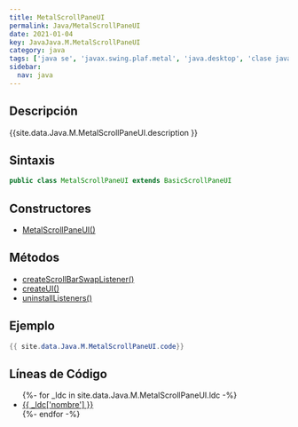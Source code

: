 ```yaml
---
title: MetalScrollPaneUI
permalink: Java/MetalScrollPaneUI
date: 2021-01-04
key: JavaJava.M.MetalScrollPaneUI
category: java
tags: ['java se', 'javax.swing.plaf.metal', 'java.desktop', 'clase java', 'Java 1.0']
sidebar: 
  nav: java
---
```


## Descripción
{{site.data.Java.M.MetalScrollPaneUI.description }}

## Sintaxis
~~~java
public class MetalScrollPaneUI extends BasicScrollPaneUI
~~~

## Constructores
* [MetalScrollPaneUI()](/Java/MetalScrollPaneUI/MetalScrollPaneUI/)

## Métodos
* [createScrollBarSwapListener()](/Java/MetalScrollPaneUI/createScrollBarSwapListener)
* [createUI()](/Java/MetalScrollPaneUI/createUI)
* [uninstallListeners()](/Java/MetalScrollPaneUI/uninstallListeners)

## Ejemplo
~~~java
{{ site.data.Java.M.MetalScrollPaneUI.code}}
~~~

## Líneas de Código
<ul>
{%- for _ldc in site.data.Java.M.MetalScrollPaneUI.ldc -%}
   <li>
       <a href="{{_ldc['url'] }}">{{ _ldc['nombre'] }}</a>
   </li>
{%- endfor -%}
</ul>
